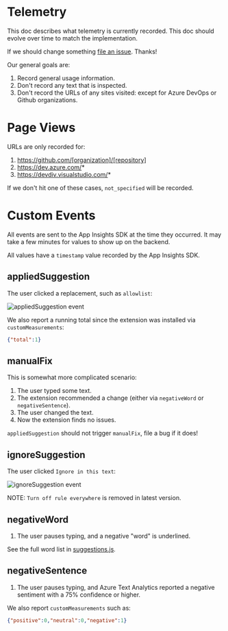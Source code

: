 # Telemetry

This doc describes what telemetry is currently recorded. This doc
should evolve over time to match the implementation.

If we should change something [file an issue][0]. Thanks!

Our general goals are:

1. Record general usage information.
1. Don't record any text that is inspected.
1. Don't record the URLs of any sites visited: except for Azure DevOps
   or Github organizations.

# Page Views

URLs are only recorded for:

1. https://github.com/[organization]/[repository]
1. https://dev.azure.com/*
1. https://devdiv.visualstudio.com/*

If we don't hit one of these cases, `not_specified` will be recorded.

# Custom Events

All events are sent to the App Insights SDK at the time they occurred.
It may take a few minutes for values to show up on the backend.

All values have a `timestamp` value recorded by the App Insights SDK.

## appliedSuggestion

The user clicked a replacement, such as `allowlist`:

![appliedSuggestion event][1]

We also report a running total since the extension was installed via `customMeasurements`:

```json
{"total":1}
```

## manualFix

This is somewhat more complicated scenario:

1. The user typed some text.
1. The extension recommended a change (either via `negativeWord` or `negativeSentence`).
1. The user changed the text.
1. Now the extension finds no issues.

`appliedSuggestion` should not trigger `manualFix`, file a bug if it does!

## ignoreSuggestion

The user clicked `Ignore in this text`:

![ignoreSuggestion event][1]

NOTE: `Turn off rule everywhere` is removed in latest version.

## negativeWord

1. The user pauses typing, and a negative "word" is underlined.

See the full word list in [suggestions.js][2].

## negativeSentence

1. The user pauses typing, and Azure Text Analytics reported a negative sentiment with a 75% confidence or higher.

We also report `customMeasurements` such as:

```json
{"positive":0,"neutral":0,"negative":1}
```

[0]: https://github.com/jonathanpeppers/inclusive-code-comments/issues
[1]: negative-word.png
[2]: ../src-packed/suggestions.js
